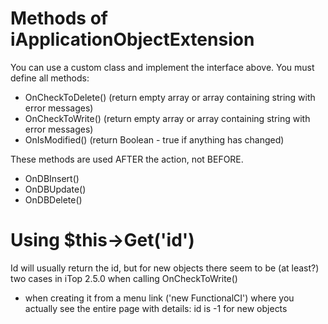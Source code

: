 

# Methods of iApplicationObjectExtension 
You can use a custom class and implement the interface above.
You must define all methods:

- OnCheckToDelete() (return empty array or array containing string with error messages)
- OnCheckToWrite() (return empty array or array containing string with error messages)
- OnIsModified() (return Boolean - true if anything has changed)

These methods are used AFTER the action, not BEFORE.
- OnDBInsert()
- OnDBUpdate()
- OnDBDelete()


# Using $this->Get('id')
Id will usually return the id, but for new objects there seem to be (at least?) two cases in iTop 2.5.0 when calling OnCheckToWrite()
- when creating it from a menu link ('new FunctionalCI') where you actually see the entire page with details: id is -1 for new objects



